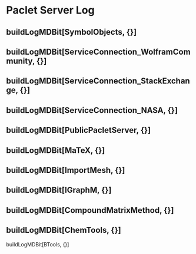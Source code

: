 # Paclet Server Log

buildLogMDBit[SymbolObjects, {}]
---
buildLogMDBit[ServiceConnection_WolframCommunity, {}]
---
buildLogMDBit[ServiceConnection_StackExchange, {}]
---
buildLogMDBit[ServiceConnection_NASA, {}]
---
buildLogMDBit[PublicPacletServer, {}]
---
buildLogMDBit[MaTeX, {}]
---
buildLogMDBit[ImportMesh, {}]
---
buildLogMDBit[IGraphM, {}]
---
buildLogMDBit[CompoundMatrixMethod, {}]
---
buildLogMDBit[ChemTools, {}]
---
buildLogMDBit[BTools, {}]
